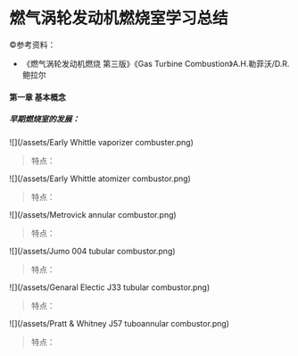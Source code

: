 # 燃气涡轮发动机燃烧室学习总结

©参考资料：

* 《燃气涡轮发动机燃烧 第三版》《Gas Turbine Combustion》A.H.勒菲沃/D.R.鲍拉尔

#### 第一章 基本概念

##### 早期燃烧室的发展：

![](/assets/Early Whittle vaporizer combuster.png)

> 特点：

![](/assets/Early Whittle atomizer combustor.png)

> 特点：

![](/assets/Metrovick annular combustor.png)

> 特点：

![](/assets/Jumo 004 tubular combustor.png)

> 特点：

![](/assets/Genaral Electic J33 tubular combustor.png)

> 特点：

![](/assets/Pratt & Whitney J57 tuboannular combustor.png)

> 特点：



